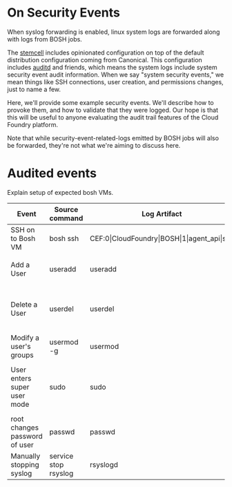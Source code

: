 # On Security Events
When syslog forwarding is enabled,
linux system logs are forwarded
along with logs from BOSH jobs.

The [stemcell][stemcell-builder] includes opinionated configuration
on top of the default distribution configuration coming from Canonical.
This configuration includes [auditd][auditd-man] and friends,
which means the system logs include system security event audit information.
When we say "system security events,"
we mean things like SSH connections,
user creation,
and permissions changes,
just to name a few.

Here, we'll provide some example security events.
We'll describe how to provoke them,
and how to validate that they were logged.
Our hope is that this will be useful
to anyone evaluating the audit trail features of the Cloud Foundry platform.

Note that while security-event-related-logs emitted by BOSH jobs
will also be forwarded,
they're not what we're aiming to discuss here.

# Audited events

Explain setup of expected bosh VMs.

<table>
<thead>
  <tr>
    <th>Event</th>
    <th>Source command</th>
    <th>Log Artifact</th>
    <th>Example</th>
  </tr>
</thead>
<tbody>
  <tr>
    <td>SSH on to Bosh VM</td>
    <td>bosh ssh</td>
    <td>CEF:0|CloudFoundry|BOSH|1|agent_api|ssh</td>
    <td><pre><7>1 2018-02-28T18:36:26.488124+00:00 10.0.16.22 vcap.agent 39 - [instance@47450 director="" deployment="syslog-storer" group="syslog-forwarder" az="z1" id="6040e9df-afc3-4520-a6e1-0db97347951b"] 2018/02/28 18:36:26 CEF:0|CloudFoundry|BOSH|1|agent_api|ssh|1|duser=director.f762950d-2a20-4283-be8b-04e11ee11768.150cc352-9748-4b23-bcd1-7f2628ae6e82.f893ad11-8a13-4c36-8dce-861b8a1a5e7d src=10.254.50.4 spt=4222 shost=150cc352-9748-4b23-bcd1-7f2628ae6e82</pre></td>
  </tr>
  <tr>
    <td>Add a User</td>
    <td>useradd</td>
    <td>useradd</td>
    <td><pre><86>1 2018-02-28T21:12:45.210868+00:00 10.0.16.22 useradd 14934 - [instance@47450 director="" deployment="syslog-storer" group="syslog-forwarder" az="z1" id="e13b49d8-fb2d-48de-952d-f15071135ca6"]  new group: name=myuser123, GID=1009
<86>1 2018-02-28T21:12:45.211092+00:00 10.0.16.22 useradd 14934 - [instance@47450 director="" deployment="syslog-storer" group="syslog-forwarder" az="z1" id="e13b49d8-fb2d-48de-952d-f15071135ca6"]  new user: name=myuser123, UID=1006, GID=1009, home=/home/myuser123, shell=
<14>1 2018-02-28T21:12:45.214741+00:00 10.0.16.22 audispd - - [instance@47450 director="" deployment="syslog-storer" group="syslog-forwarder" az="z1" id="e13b49d8-fb2d-48de-952d-f15071135ca6"]  node=1f045518-275e-43f4-a74c-bdd28c2c97bd type=ADD_GROUP msg=audit(1519852365.205:3387): pid=14934 uid=0 auid=1003 ses=8 msg='op=adding group acct="myuser123" exe="/usr/sbin/useradd" hostname=? addr=? terminal=pts/0 res=success'
</pre></td>
  </tr>
    <tr>
    <td>Delete a User</td>
    <td>userdel</td>
    <td>userdel</td>
    <td><pre><86>1 2018-02-28T21:23:04.087392+00:00 10.0.16.22 userdel 15078 - [instance@47450 director="" deployment="syslog-storer" group="syslog-forwarder" az="z1" id="e13b49d8-fb2d-48de-952d-f15071135ca6"]  delete user 'testin123'
<86>1 2018-02-28T21:23:04.087667+00:00 10.0.16.22 userdel 15078 - [instance@47450 director="" deployment="syslog-storer" group="syslog-forwarder" az="z1" id="e13b49d8-fb2d-48de-952d-f15071135ca6"]  removed group 'testin123' owned by 'testin123'
<86>1 2018-02-28T21:23:04.087810+00:00 10.0.16.22 userdel 15078 - [instance@47450 director="" deployment="syslog-storer" group="syslog-forwarder" az="z1" id="e13b49d8-fb2d-48de-952d-f15071135ca6"]  removed shadow group 'testin123' owned by 'testin123'
<14>1 2018-02-28T21:23:04.092054+00:00 10.0.16.22 audispd - - [instance@47450 director="" deployment="syslog-storer" group="syslog-forwarder" az="z1" id="e13b49d8-fb2d-48de-952d-f15071135ca6"]  node=1f045518-275e-43f4-a74c-bdd28c2c97bd type=DEL_GROUP msg=audit(1519852984.085:3530): pid=15078 uid=0 auid=1003 ses=8 msg='op=deleting group acct="testin123" exe="/usr/sbin/userdel" hostname=? addr=? terminal=pts/0 res=success'
<14>1 2018-02-28T21:23:04.092059+00:00 10.0.16.22 audispd - - [instance@47450 director="" deployment="syslog-storer" group="syslog-forwarder" az="z1" id="e13b49d8-fb2d-48de-952d-f15071135ca6"]  node=1f045518-275e-43f4-a74c-bdd28c2c97bd type=DEL_GROUP msg=audit(1519852984.085:3531): pid=15078 uid=0 auid=1003 ses=8 msg='op=deleting shadow group acct="testin123" exe="/usr/sbin/userdel" hostname=? addr=? terminal=pts/0 res=success'
</pre></td>
  </tr>
  <tr>
    <td>Modify a user's groups</td>
    <td>usermod -g <group> <username></td>
    <td>usermod</td>
    <td><pre><14>1 2018-02-28T23:01:32.617281+00:00 10.0.16.22 audispd - - [instance@47450 director="" deployment="syslog-storer" group="syslog-forwarder" az="z1" id="e13b49d8-fb2d-48de-952d-f15071135ca6"]  node=1f045518-275e-43f4-a74c-bdd28c2c97bd type=SYSCALL msg=audit(1519858892.612:3922): arch=c000003e syscall=82 success=yes exit=0 a0=7ffdea674220 a1=619da0 a2=7ffdea674190 a3=7ffdea673e30 items=5 ppid=13560 pid=15525 auid=4294967295 uid=0 gid=0 euid=0 suid=0 fsuid=0 egid=0 sgid=0 fsgid=0 tty=(none) ses=4294967295 comm="usermod" exe="/usr/sbin/usermod" key="identity"
<86>1 2018-02-28T22:55:12.405859+00:00 10.0.16.22 usermod 15439 - [instance@47450 director="" deployment="syslog-storer" group="syslog-forwarder" az="z1" id="e13b49d8-fb2d-48de-952d-f15071135ca6"]  add 'bosh_7890a75e1ecc4a6' to group 'admin'</pre></td>
  </tr>
  <tr>
    <td>User enters super user mode</td>
    <td>sudo</td>
    <td>sudo</td>
    <td><pre><14>1 2018-02-28T21:14:05.019783+00:00 10.0.16.22 audispd - - [instance@47450 director="" deployment="syslog-storer" group="syslog-forwarder" az="z1" id="e13b49d8-fb2d-48de-952d-f15071135ca6"]  node=1f045518-275e-43f4-a74c-bdd28c2c97bd type=SYSCALL msg=audit(1519852445.013:3422): arch=c000003e syscall=59 success=yes exit=0 a0=ac64a8 a1=ab4348 a2=ab8e08 a3=7fff8b51b6a0 items=2 ppid=14307 pid=14952 auid=1003 uid=0 gid=0 euid=0 suid=0 fsuid=0 egid=0 sgid=0 fsgid=0 tty=pts0 ses=8 comm="sudo" exe="/usr/bin/sudo" key="privileged"
<14>1 2018-02-28T21:14:05.019810+00:00 10.0.16.22 audispd - - [instance@47450 director="" deployment="syslog-storer" group="syslog-forwarder" az="z1" id="e13b49d8-fb2d-48de-952d-f15071135ca6"]  node=1f045518-275e-43f4-a74c-bdd28c2c97bd type=EXECVE msg=audit(1519852445.013:3422): argc=2 a0="sudo" a1="su"
<14>1 2018-02-28T21:14:05.019849+00:00 10.0.16.22 audispd - - [instance@47450 director="" deployment="syslog-storer" group="syslog-forwarder" az="z1" id="e13b49d8-fb2d-48de-952d-f15071135ca6"]  node=1f045518-275e-43f4-a74c-bdd28c2c97bd type=PATH msg=audit(1519852445.013:3422): item=0 name="/usr/bin/sudo" inode=131406 dev=08:01 mode=0104755 ouid=0 ogid=0 rdev=00:00 nametype=NORMAL
<85>1 2018-02-28T21:14:05.022169+00:00 10.0.16.22 sudo - - [instance@47450 director="" deployment="syslog-storer" group="syslog-forwarder" az="z1" id="e13b49d8-fb2d-48de-952d-f15071135ca6"]      root : TTY=pts/0 ; PWD=/root ; USER=root ; COMMAND=/bin/su
<86>1 2018-02-28T21:14:05.022681+00:00 10.0.16.22 sudo - - [instance@47450 director="" deployment="syslog-storer" group="syslog-forwarder" az="z1" id="e13b49d8-fb2d-48de-952d-f15071135ca6"]  pam_unix(sudo:session): session opened for user root by bosh_740bae4650a640a(uid=0)
<14>1 2018-02-28T21:14:05.022946+00:00 10.0.16.22 audispd - - [instance@47450 director="" deployment="syslog-storer" group="syslog-forwarder" az="z1" id="e13b49d8-fb2d-48de-952d-f15071135ca6"]  node=1f045518-275e-43f4-a74c-bdd28c2c97bd type=USER_START msg=audit(1519852445.017:3423): pid=14952 uid=0 auid=1003 ses=8 msg='op=PAM:session_open acct="root" exe="/usr/bin/sudo" hostname=? addr=? terminal=/dev/pts/0 res=success'
</pre></td>
  </tr>
  <tr>
    <td>root changes password of user</td>
    <td>passwd <username></td>
    <td>passwd</td>
    <td><pre><14>1 2018-02-28T21:32:12.639411+00:00 10.0.16.22 audispd - - [instance@47450 director="" deployment="syslog-storer" group="syslog-forwarder" az="z1" id="e13b49d8-fb2d-48de-952d-f15071135ca6"]  node=1f045518-275e-43f4-a74c-bdd28c2c97bd type=SYSCALL msg=audit(1519853532.633:3649): arch=c000003e syscall=82 success=yes exit=0 a0=7f098fcb294a a1=7f098fcb28d4 a2=0 a3=0 items=5 ppid=14954 pid=15137 auid=1003 uid=0 gid=0 euid=0 suid=0 fsuid=0 egid=0 sgid=0 fsgid=0 tty=pts0 ses=8 comm="passwd" exe="/usr/bin/passwd" key="delete"
<85>1 2018-02-28T21:32:12.641228+00:00 10.0.16.22 passwd 15137 - [instance@47450 director="" deployment="syslog-storer" group="syslog-forwarder" az="z1" id="e13b49d8-fb2d-48de-952d-f15071135ca6"]  pam_unix(passwd:chauthtok): password changed for testing1234</pre></td>
  </tr>
  <tr>
    <td>Manually stopping syslog</td>
    <td>service stop rsyslog</td>
    <td>rsyslogd</td>
    <td><pre><46>1 2018-02-28T23:17:56.118218+00:00 10.0.16.22 rsyslogd - - [instance@47450 director="" deployment="syslog-storer" group="syslog-forwarder" az="z1" id="e13b49d8-fb2d-48de-952d-f15071135ca6"]  [origin software="rsyslogd" swVersion="8.22.0" x-pid="7345" x-info="http://www.rsyslog.com"] exiting on signal 15.</pre></td>
  </tr>
</tbody>
</table>

[auditd-man]: http://manpages.ubuntu.com/manpages/trusty/man8/auditd.8.html
[stemcell-builder]: https://github.com/cloudfoundry/bosh-linux-stemcell-builder
